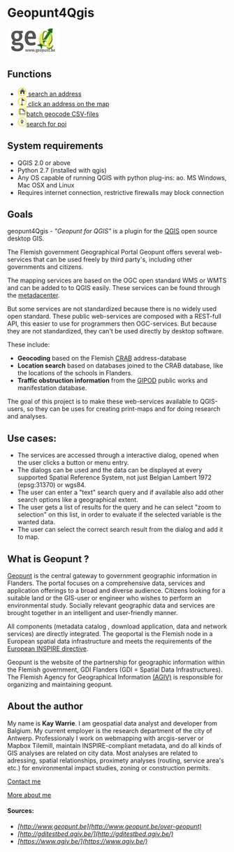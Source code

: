 Geopunt4Qgis
============

![Geopunt for QGIS](images/logogeopunt4Q.png "Geopunt for QGIS")

Functions
--------

  * <a href="http://warrieka.github.io/#!geopuntAddress.md" ><img src="images/geopuntAddressSmall.png" /> search an  address</a> 
  * <a href="http://warrieka.github.io/#!geopuntReverse.md" ><img src="images/geopuntReverseSmall.png" /> click an address on the map</a>
  * <a href="http://warrieka.github.io/#!geopuntBatchgeocode.md" ><img src="images/geopuntBatchgeocodeSmall.png" />batch geocode CSV-files </a>
  * <a href="http://warrieka.github.io/#!geopuntPoi.md" ><img src="images/geopuntPoiSmall.png" />search for poi</a>

System requirements
-------------------

- QGIS 2.0 or above
- Python 2.7 (installed with qgis)
- Any OS capable of running QGIS with python plug-ins: ao. MS Windows, Mac OSX and Linux
- Requires internet connection, restrictive firewalls may block connection
 
Goals
-----

geopunt4Qgis - *"Geopunt for QGIS"* is a plugin for the [QGIS](http://www.qgis.org/) open source desktop GIS. 

The Flemish government Geographical Portal Geopunt offers several web-services that can be used freely by third party's, including other governments and citizens. 

The mapping services are based on the OGC open standard WMS or WMTS and can be added to to QGIS easily. These services can be found through the [metadacenter](https://metadata.geopunt.be/zoekdienst/apps/tabsearch/index.html).

But some services are not standardized because there is no widely used open standard. These public web-services are  composed with a REST-full API, this easier to use for programmers then OGC-services. But because they are not standardized, they can't be used directly by desktop software.

These include:

- **Geocoding** based on the Flemish [CRAB](http://www.agiv.be/gis/projecten/?catid=34) address-database
- **Location search** based on databases joined to the CRAB database, like the locations of the schools in Flanders.
- **Traffic obstruction information** from the [GIPOD](http://gipod.api.agiv.be/#!index.md) public works and manifestation database.

The goal of this project is to make these web-services available to QGIS-users, so they can be uses for creating print-maps and for doing research and analyses.

Use cases:
----

- The services are accessed through a interactive dialog, opened when the user clicks a button or menu entry.
- The dialogs can be used and the data can be displayed at every supported Spatial Reference System, not just Belgian Lambert 1972 (epsg:31370) or wgs84.
- The user can enter a "text" search query and if available also add other search options like a geographical extent.
- The user gets a list of results for the query and he can select "zoom to selection" on this list, in order to evaluate if the selected variable is the wanted data.
- The user can select the correct search result from the dialog and add it to map.

What is Geopunt ?
--------------

[Geopunt](http://www.geopunt.be/) is the central gateway to government geographic information in Flanders. The portal focuses on a comprehensive data, services and application offerings to a broad and diverse audience. Citizens looking for a suitable land or the GIS-user or engineer who wishes to perform an environmental study. Socially relevant geographic data and services are brought together in an intelligent and user-friendly manner. 

All components (metadata catalog , download application, data and network services) are directly integrated. The geoportal is the Flemish node in a European spatial data infrastructure and meets the requirements of the [European INSPIRE directive](http://inspire-geoportal.ec.europa.eu/).

Geopunt is the website of the partnership for geographic information within the Flemish government, GDI Flanders (GDI = Spatial Data Infrastructures). The Flemish Agency for Geographical Information [(AGIV)](http://www.agiv.be/gis/) is responsible for organizing and maintaining geopunt.

About the author
----------------

My name is **Kay Warrie**. I am geospatial data analyst and developer from Balgium. 
My current employer is the research department of the city of Antwerp. 
Professionaly I work on webmapping with arcgis-server or Mapbox Tilemill, maintain INSPIRE-compliant metadata, and do all kinds of GIS analyses are related on city data. Most analyses are related to adressing, spatial relationships,  proximety analyses (routing, service area's etc.) for environmental impact studies, zoning or construction permits.

[Contact me](mailto:kaywarrie@gmail.com)

[More about me](http://warrieka.github.io/#!aboutMe.md)

#### Sources:

- *[http://www.geopunt.be](http://www.geopunt.be/over-geopunt)* 
- *[http://gditestbed.agiv.be/](http://gditestbed.agiv.be/)*
- *[https://www.agiv.be/](https://www.agiv.be/)*
